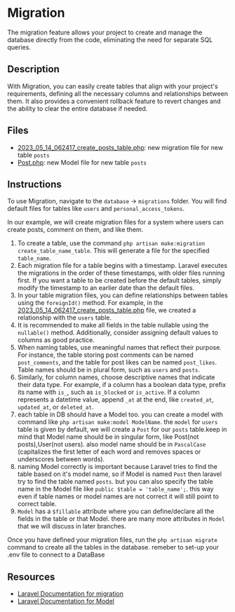 # Migration

The migration feature allows your project to create and manage the database directly from the code, eliminating the need for separate SQL queries.

## Description

With Migration, you can easily create tables that align with your project's requirements, defining all the necessary columns and relationships between them. It also provides a convenient rollback feature to revert changes and the ability to clear the entire database if needed.

## Files

- [2023_05_14_062417_create_posts_table.php](database/migrations/2023_05_14_062417_create_posts_table.php): new migration file for new table `posts`
- [Post.php](app/Models/Post.php): new Model file for new table `posts`

## Instructions

To use Migration, navigate to the `database` -> `migrations` folder. You will find default files for tables like `users` and `personal_access_tokens`.

In our example, we will create migration files for a system where users can create posts, comment on them, and like them.

1. To create a table, use the command `php artisan make:migration create_table_name_table`. This will generate a file for the specified `table_name`.
2. Each migration file for a table begins with a timestamp. Laravel executes the migrations in the order of these timestamps, with older files running first. If you want a table to be created before the default tables, simply modify the timestamp to an earlier date than the default files.
3. In your table migration files, you can define relationships between tables using the `foreignId()` method. For example, in the [2023_05_14_062417_create_posts_table.php](database/migrations/2023_05_14_062417_create_posts_table.php) file, we created a relationship with the `users` table.
4. It is recommended to make all fields in the table nullable using the `nullable()` method. Additionally, consider assigning default values to columns as good practice.
5. When naming tables, use meaningful names that reflect their purpose. For instance, the table storing post comments can be named `post_comments`, and the table for post likes can be named `post_likes`. Table names should be in plural form, such as `users` and `posts`.
6. Similarly, for column names, choose descriptive names that indicate their data type. For example, if a column has a boolean data type, prefix its name with `is_`, such as `is_blocked` or `is_active`. If a column represents a datetime value, append `_at` at the end, like `created_at`, `updated_at`, or `deleted_at`.
7. each table in DB should have a Model too. you can create a model with command like `php artisan make:model ModelName`. the `model` for `users` table is given by default, we will create a `Post` for our `posts` table.keep in mind that Model name should be in singular form, like Post(not posts),User(not users). also model name should be in `PascalCase` (capitalizes the first letter of each word and removes spaces or underscores between words).
8. naming Model correctly is important because Laravel tries to find the table based on it's model name, so if Model is named `Post` then laravel try to find the table named `posts`. but you can also specify the table name in the Model file like `public $table = 'table_name';`. this way even if table names or model names are not correct it will still point to correct table.
9. `Model` has a `$fillable` attribute where you can define/declare all the fields in the table or that Model. there are many more attributes in `Model` that we will discuss in later branches.

Once you have defined your migration files, run the `php artisan migrate` command to create all the tables in the database.
remeber to set-up your .env file to connect to a DataBase

## Resources

- [Laravel Documentation for migration](https://laravel.com/docs/10.x/migrations)
- [Laravel Documentation for Model](https://laravel.com/docs/10.x/eloquent)